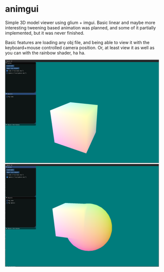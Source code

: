 # animgui
Simple 3D model viewer using glium + imgui. Basic linear and maybe more
interesting tweening based animation was planned, and some of it partially
implemented, but it was never finished.

Basic features are loading any obj file, and being able to view it with the
keyboard+mouse controlled camera position. Or, at least view it as well as
you can with the rainbow shader, ha ha.

![Screenshot one](/cube.png?raw=true "Screenshot one")
![Screenshot two](/cubesphere.png?raw=true "Screenshot two")
